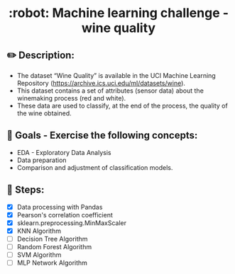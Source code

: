 <h1 align="center">
  :robot: Machine learning challenge - wine quality
</h1>

## :pencil2: Description: 

- The dataset “Wine Quality” is available in the UCI Machine Learning Repository
(https://archive.ics.uci.edu/ml/datasets/wine). 
- This dataset contains a set of
attributes (sensor data) about the winemaking process (red and white).
- These data are used to classify, at the end of the process, the quality of the wine
obtained.

## :dart: Goals - Exercise the following concepts: 

- EDA - Exploratory Data Analysis
- Data preparation
- Comparison and adjustment of classification models.


## :memo: Steps:

- [x] Data processing with Pandas
- [x] Pearson's correlation coefficient
- [x] sklearn.preprocessing.MinMaxScaler
- [x] KNN Algorithm
- [ ] Decision Tree Algorithm
- [ ] Random Forest Algorithm
- [ ] SVM Algorithm
- [ ] MLP Network Algorithm
